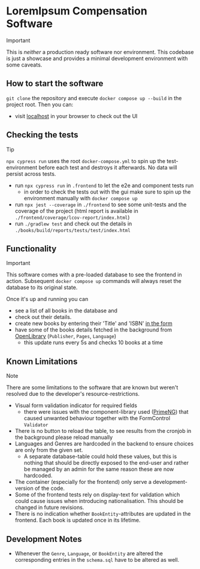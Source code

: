 # LoremIpsum Compensation Software

> [!IMPORTANT]
> This is _neither_ a production ready software nor environment. This codebase is just a showcase and provides a minimal development environment with some caveats.

## How to start the software

`git clone` the repository and execute `docker compose up --build` in the project root. Then you can:

- visit [localhost](http://localhost:4200) in your browser to check out the UI

## Checking the tests

> [!TIP]
> `npx cypress run` uses the root `docker-compose.yml` to spin up the test-environment before each test and destroys it afterwards. No data will persist across tests.

- run `npx cypress run` in `.frontend` to let the e2e and component tests run
  - in order to check the tests out with the gui make sure to spin up the environment manually with `docker compose up`
- run `npx jest --coverage` in `./frontend` to see some unit-tests and the coverage of the project (html report is available in `./frontend/coverage/lcov-report/index.html`)
- run `./gradlew test` and check out the details in `./books/build/reports/tests/test/index.html`

## Functionality

> [!IMPORTANT]
> This software comes with a pre-loaded database to see the frontend in action. Subsequent `docker compose up` commands will always reset the database to its original state.

Once it's up and running you can

- see a list of all books in the database and
- check out their details.
- create new books by entering their 'Title' and 'ISBN' [in the form](http://localhost:4200/create)
- have some of the books details fetched in the background from [OpenLibrary](https://openlibrary.org/) (`Publisher`, `Pages`, `Language`)
  - this update runs every 5s and checks 10 books at a time

## Known Limitations

> [!NOTE]
> There are some limitations to the software that are known but weren't resolved due to the developer's resource-restrictions.

- Visual form validation indicator for required fields
  - there were issues with the component-library used ([PrimeNG](https://primeng.org/installation)) that caused unwanted behaviour together with the FormControl `Validator`
- There is no button to reload the table, to see results from the cronjob in the background please reload manually
- Languages and Genres are hardcoded in the backend to ensure choices are only from the given set.
  - A separate database-table could hold these values, but this is nothing that should be directly exposed to the end-user and rather be managed by an admin for the same reason these are now hardcoded.
- The container (especially for the frontend) only serve a development-version of the code.
- Some of the frontend tests rely on display-text for validation which could cause issues when introducing nationalisation. This should be changed in future revisions.
- There is no indication whether `BookEntity`-attributes are updated in the frontend. Each book is updated once in its lifetime.

## Development Notes

- Whenever the `Genre`, `Language`, or `BookEntity` are altered the corresponding entries in the `schema.sql` have to be altered as well.
